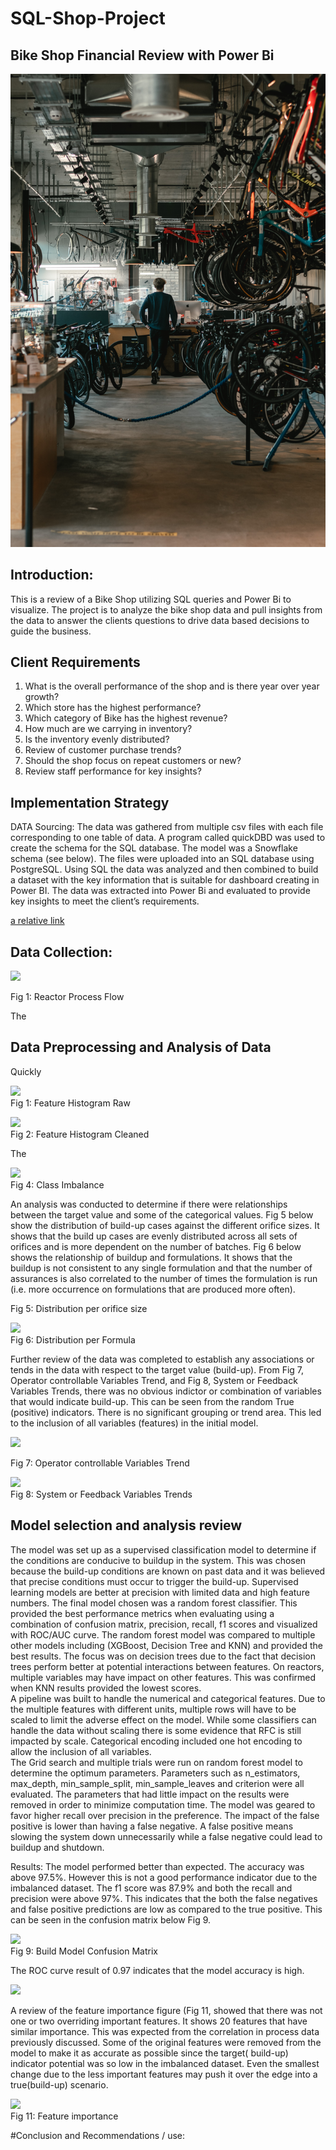 # SQL-Shop-Project
## Bike Shop Financial Review with Power Bi
![](bikeshopimage.jpg)  
## Introduction:
This is a review of a Bike Shop utilizing SQL queries and Power Bi to visualize.  The project is to analyze the bike shop data and pull insights from the data to answer the clients questions to drive data based decisions to guide the business.  

## Client Requirements 
1.	 What is the overall performance of the shop and is there year over year growth? 
2.	Which store has the highest performance? 
3.	Which category of Bike has the highest revenue?
4.	How much are we carrying in inventory? 
5.	Is the inventory evenly distributed? 
6.	Review of customer purchase trends? 
7.	Should the shop focus on repeat customers or new?  
8.	Review staff performance for key insights?  


## Implementation Strategy
DATA Sourcing: 
The data was gathered from multiple csv files with each file corresponding to one table of data. A program called quickDBD was used to create the schema for the SQL database.  The model was a Snowflake schema (see below).   The files were uploaded into an SQL database using PostgreSQL.  Using SQL the data was analyzed and then combined to build a dataset with the key information that is suitable for dashboard creating in Power BI.   The data was extracted into Power Bi and evaluated to provide key insights to meet the client’s requirements.   

[a relative link](schemasql.md)

## Data Collection:


![](reactors.png)  

Fig 1: Reactor Process Flow

The 

## Data Preprocessing and Analysis of Data
Quickly

 ![](histogrambefore.jpg)  
Fig 1:  Feature Histogram Raw




 ![](histogramafterclean.jpg)  
Fig 2: Feature Histogram Cleaned

The


 ![](imbalance.jpg)  
Fig 4: Class Imbalance 

An analysis was conducted to determine if there were relationships between the target value and some of the categorical values.    Fig 5 below show the distribution of build-up cases against the different orifice sizes.  It shows that the build up cases are evenly distributed across all sets of orifices and is more dependent on the number of batches.  Fig 6 below shows the relationship of buildup and formulations.  It shows that the buildup is not consistent to any single formulation and that the number of assurances is also correlated to the number of times the formulation is run (i.e.  more occurrence on formulations that are produced more often).  


 
Fig 5:  Distribution per orifice size


 ![](issuebynozzle.jpg)  
Fig 6:  Distribution per Formula

Further review of the data was completed to establish any associations or tends in the data with respect to the target value (build-up).     From Fig 7, Operator controllable Variables Trend, and Fig 8, System or Feedback Variables Trends, there was no obvious indictor or combination of variables that would indicate build-up.  This can be seen from the random True (positive) indicators.  There is no significant grouping or trend area.  This led to the inclusion of all variables (features) in the initial model.   


 ![](issuedistbyform.jpg)  

Fig 7:  Operator controllable Variables Trend 

  ![](issuedistbycontrol.jpg)  
Fig 8:  System or Feedback Variables Trends

## Model selection and analysis review

The model was set up as a supervised classification model to determine if the conditions are conducive to buildup in the system.  This was chosen because the build-up conditions are known on past data and it was believed that precise conditions must occur to trigger the build-up.  Supervised learning models are better at precision with limited data and high feature numbers.   The final model chosen was a random forest classifier.  This provided the best performance metrics when evaluating using a combination of confusion matrix, precision, recall, f1 scores and visualized with ROC/AUC curve.  The random forest model was compared to multiple other models including (XGBoost, Decision Tree and KNN) and provided the best results.  The focus was on decision trees due to the fact that decision trees perform better at potential interactions between features. On reactors, multiple variables may have impact on other features. This was confirmed when KNN results provided the lowest scores.    
A pipeline was built to handle the numerical and categorical features.   Due to the multiple features with different units, multiple rows will have to be scaled to limit the adverse effect on the model. While some classifiers can handle the data without scaling there is some evidence that RFC is still impacted by scale.  Categorical encoding included one hot encoding to allow the inclusion of all variables.   
The Grid search and multiple trials were run on random forest model to determine the optimum parameters.   Parameters such as n_estimators, max_depth, min_sample_split, min_sample_leaves and criterion were all evaluated.  The parameters that had little impact on the results were removed in order to minimize computation time.   The model was geared to favor higher recall over precision in the preference. The impact of the false positive is lower than having a false negative. A false positive means slowing the system down unnecessarily while a false negative could lead to buildup and shutdown.  

Results: 
The model performed better than expected.  The accuracy was above 97.5%.  However this is not a good performance indicator due to the imbalanced dataset.   The f1 score was 87.9% and both the recall and precision were above 97%.  This indicates that the both the false negatives and false positive predictions are low as compared to the true positive.   This can be seen in the confusion matrix below Fig 9.  


  ![](confusionmatrix.jpg)  
 Fig 9:  Build Model Confusion Matrix


The ROC curve result of 0.97 indicates that the model accuracy is high.  

![](roccurve.jpg)  
 
A review of the feature importance figure (Fig 11, showed that there was not one or two overriding important features.  It shows 20 features that have similar importance.  This was expected from the correlation in process data previously discussed.   Some of the original features were removed from the model to make it as accurate as possible since the target( build-up) indicator potential was so low in the imbalanced dataset.  Even the smallest change due to the less important features may push it over the edge into a true(build-up) scenario.   

 
![](featimportance.jpg)  
Fig 11:   Feature importance




#Conclusion and Recommendations / use:   


